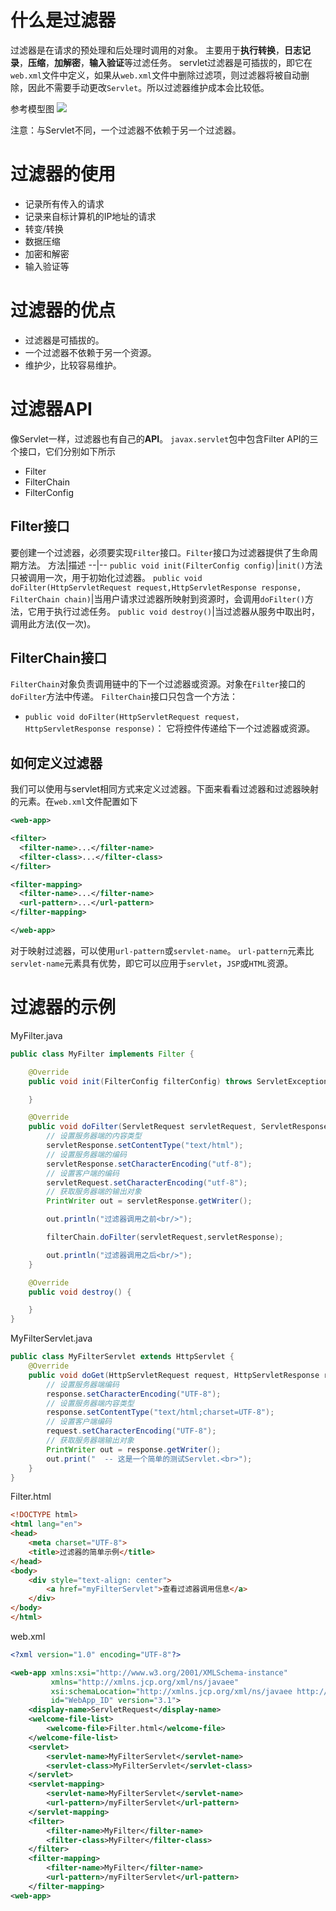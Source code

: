 # 什么是过滤器
过滤器是在请求的预处理和后处理时调用的对象。
主要用于**执行转换**，**日志记录**，**压缩**，**加解密**，**输入验证**等过滤任务。
servlet过滤器是可插拔的，即它在`web.xml`文件中定义，如果从`web.xml`文件中删除过滤项，则过滤器将被自动删除，因此不需要手动更改`Servlet`。所以过滤器维护成本会比较低。

参考模型图 
![](../../../images/Servlet过滤器.jpg)

   注意：与Servlet不同，一个过滤器不依赖于另一个过滤器。

# 过滤器的使用

* 记录所有传入的请求
* 记录来自标计算机的IP地址的请求
* 转变/转换
* 数据压缩
* 加密和解密
* 输入验证等

# 过滤器的优点

* 过滤器是可插拔的。
* 一个过滤器不依赖于另一个资源。
* 维护少，比较容易维护。

# 过滤器API
像Servlet一样，过滤器也有自己的**API**。 `javax.servlet`包中包含Filter API的三个接口，它们分别如下所示 

* Filter
* FilterChain
* FilterConfig

## Filter接口
要创建一个过滤器，必须要实现`Filter`接口。`Filter`接口为过滤器提供了生命周期方法。
方法|描述
--|--
`public void init(FilterConfig config)`|`init()`方法只被调用一次，用于初始化过滤器。
`public void doFilter(HttpServletRequest request,HttpServletResponse response, FilterChain chain)`|当用户请求过滤器所映射到资源时，会调用`doFilter()`方法，它用于执行过滤任务。
`public void destroy()`|当过滤器从服务中取出时，调用此方法(仅一次)。


## FilterChain接口
`FilterChain`对象负责调用链中的下一个过滤器或资源。对象在`Filter`接口的 `doFilter`方法中传递。 `FilterChain`接口只包含一个方法：
* `public void doFilter(HttpServletRequest request，HttpServletResponse response)`：
  它将控件传递给下一个过滤器或资源。
## 如何定义过滤器
我们可以使用与servlet相同方式来定义过滤器。下面来看看过滤器和过滤器映射的元素。在`web.xml`文件配置如下 
~~~xml
<web-app>  

<filter>  
  <filter-name>...</filter-name>  
  <filter-class>...</filter-class>  
</filter>  

<filter-mapping>  
  <filter-name>...</filter-name>  
  <url-pattern>...</url-pattern>  
</filter-mapping>  

</web-app>
~~~
对于映射过滤器，可以使用`url-pattern`或`servlet-name`。 `url-pattern`元素比`servlet-name`元素具有优势，即它可以应用于`servlet`，`JSP`或`HTML`资源。

# 过滤器的示例

MyFilter.java
~~~java
public class MyFilter implements Filter {

    @Override
    public void init(FilterConfig filterConfig) throws ServletException {

    }

    @Override
    public void doFilter(ServletRequest servletRequest, ServletResponse servletResponse, FilterChain filterChain) throws IOException, ServletException {
        // 设置服务器端的内容类型
        servletResponse.setContentType("text/html");
        // 设置服务器端的编码
        servletResponse.setCharacterEncoding("utf-8");
        // 设置客户端的编码
        servletRequest.setCharacterEncoding("utf-8");
        // 获取服务器端的输出对象
        PrintWriter out = servletResponse.getWriter();

        out.println("过滤器调用之前<br/>");

        filterChain.doFilter(servletRequest,servletResponse);

        out.println("过滤器调用之后<br/>");
    }

    @Override
    public void destroy() {

    }
}
~~~
MyFilterServlet.java
~~~java
public class MyFilterServlet extends HttpServlet {
    @Override
    public void doGet(HttpServletRequest request, HttpServletResponse response) throws IOException {
        // 设置服务器端编码
        response.setCharacterEncoding("UTF-8");
        // 设置服务器端内容类型
        response.setContentType("text/html;charset=UTF-8");
        // 设置客户端编码
        request.setCharacterEncoding("UTF-8");
        // 获取服务器端输出对象
        PrintWriter out = response.getWriter();
        out.print("  -- 这是一个简单的测试Servlet.<br>");
    }
}
~~~
Filter.html
~~~html
<!DOCTYPE html>
<html lang="en">
<head>
    <meta charset="UTF-8">
    <title>过滤器的简单示例</title>
</head>
<body>
    <div style="text-align: center">
        <a href="myFilterServlet">查看过滤器调用信息</a>
    </div>
</body>
</html>
~~~
web.xml
~~~xml
<?xml version="1.0" encoding="UTF-8"?>

<web-app xmlns:xsi="http://www.w3.org/2001/XMLSchema-instance"
         xmlns="http://xmlns.jcp.org/xml/ns/javaee"
         xsi:schemaLocation="http://xmlns.jcp.org/xml/ns/javaee http://xmlns.jcp.org/xml/ns/javaee/web-app_3_1.xsd"
         id="WebApp_ID" version="3.1">
    <display-name>ServletRequest</display-name>
    <welcome-file-list>
        <welcome-file>Filter.html</welcome-file>
    </welcome-file-list>
    <servlet>
        <servlet-name>MyFilterServlet</servlet-name>
        <servlet-class>MyFilterServlet</servlet-class>
    </servlet>
    <servlet-mapping>
        <servlet-name>MyFilterServlet</servlet-name>
        <url-pattern>/myFilterServlet</url-pattern>
    </servlet-mapping>
    <filter>
        <filter-name>MyFilter</filter-name>
        <filter-class>MyFilter</filter-class>
    </filter>
    <filter-mapping>
        <filter-name>MyFilter</filter-name>
        <url-pattern>/myFilterServlet</url-pattern>
    </filter-mapping>
<web-app>
~~~